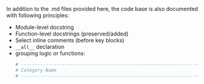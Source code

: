 In addition to the .md files provided here, the code base is also documented with following principles:

- Module-level docstring
- Function-level docstrings (preserved/added)
- Select inline comments (before key blocks)
- `__all__` declaration
- grouping logic or functions:
  ```python
  # ---------------------------------------------------------------------
  # Category Name
  # ---------------------------------------------------------------------
  ```
